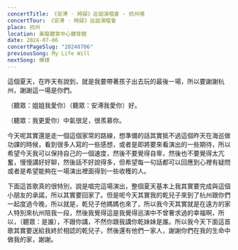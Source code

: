```yaml
---
concertTitle: 《安溥 · 時寐》巡迴演唱會 - 杭州場
concertTour: 《安溥 · 時寐》巡迴演唱會
place: 杭州
location: 黃龍體育中心體育館
date: 2024-07-06
concertPageSlug: "20240706"
previousSong: My Life Will
nextSong: 模樣
---
```

這個夏天，在昨天有說到，就是我要帶著孩子出去玩的最後一場，所以要謝謝杭州，謝謝這一場是你們。

（聽眾：姐姐我愛你）（聽眾：安溥我愛你）好。

（聽眾：我更愛你）中氣很足，很羨慕你。

今天呢其實還是走一個這個家常的路線，想準備的話其實抵不過這個昨天在海巡做功課的時候，看到很多人寫的一些感想，或者是即將要來看演出的一些期待，所以希望今天我可以保持自己的一個速度，然後不要覺得自卑，然後也不要覺得太亢奮，慢慢講好好聊，然後話不好說得多，但希望每一句話都可以回應到心裡有疑問或者是希望能夠在一場演出裡面得到一些收穫的人。

下面這首歌真的很特別，說是唱完這場演出，整個夏天基本上我其實要完成與這個小朋友的承諾，所以其實要回家了。但是呢今天其實我的乾兒子來到了杭州跟你們一起度過今晚，所以就是，乾兒子他媽媽也來了，所以我今天其實就是在遠方的家人特別來杭州陪我一段，然後我覺得這是我覺得巡演中不曾奢求過的幸福啊，所以，（聽眾：是誰），不跟你講，不然你跟我講你乾妹妹是誰。所以我今天下面這首歌其實要送給我終於相認的乾兒子，然後還有他們一家人，謝謝你們在我的生命中做我的家，謝謝。